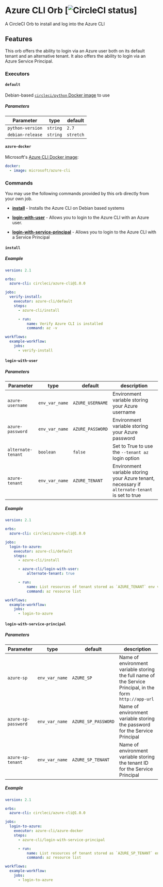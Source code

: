 # Azure CLI Orb  [![CircleCI status](https://circleci.com/gh/CircleCI-Public/azure-cli-orb.svg "CircleCI status")]

A CircleCI Orb to install and log into the Azure CLI

## Features
This orb offers the ability to login via an Azure user both on its default tenant and an alternative tenant.
It also offers the ability to login via an Azure Service Principal.

### Executors

#### `default`
Debian-based [`circleci/python` Docker image](https://hub.docker.com/r/circleci/python) to use

##### Parameters

| Parameter | type | default |
|-----------|------|---------|
| `python-version` | `string` | `2.7` |
| `debian-release` | `string` | `stretch` |

#### `azure-docker`
Microsoft's [Azure CLI Docker image](https://hub.docker.com/r/microsoft/azure-cli):

```yaml
docker:
  - image: microsoft/azure-cli
```

### Commands
You may use the following commands provided by this orb directly from your own job.

- [**install**](#install) - Installs the Azure CLI on Debian based systems

- [**login-with-user**](#login-with-user) - Allows you to login to the Azure CLI with an Azure user.

- [**login-with-service-principal**](#login-with-service-principal) - Allows you to login to the Azure CLI with a Service Principal

#### `install`

##### Example

```yaml
version: 2.1

orbs:
  azure-cli: circleci/azure-cli@1.0.0

jobs:
  verify-install:
    executor: azure-cli/default
    steps:
      - azure-cli/install

      - run:
          name: Verify Azure CLI is installed
          command: az -v

workflows:
  example-workflow:
    jobs:
      - verify-install
```

#### `login-with-user`

##### Parameters

| Parameter | type | default | description |
|-----------|------|---------|-------------|
| `azure-username` | `env_var_name` | `AZURE_USERNAME` | Environment variable storing your Azure username |
| `azure-password` | `env_var_name` | `AZURE_PASSWORD` | Environment variable storing your Azure password |
| `alternate-tenant` | `boolean` | `false` | Set to True to use the `--tenant az` login option |
| `azure-tenant` | `env_var_name` | `AZURE_TENANT` | Environment variable storing your Azure tenant, necessary if `alternate-tenant` is set to true |

##### Example

```yaml
version: 2.1

orbs:
  azure-cli: circleci/azure-cli@1.0.0

jobs:
  login-to-azure:
    executor: azure-cli/default
    steps:
      - azure-cli/install

      - azure-cli/login-with-user:
          alternate-tenant: true

      - run:
          name: List resources of tenant stored as `AZURE_TENANT` env var
          command: az resource list

workflows:
  example-workflow:
    jobs:
      - login-to-azure
```

#### `login-with-service-principal`

##### Parameters

| Parameter | type | default | description |
|-----------|------|---------|-------------|
| `azure-sp` | `env_var_name` | `AZURE_SP` | Name of environment variable storing the full name of the Service Principal, in the form `http://app-url` |
| `azure-sp-password` | `env_var_name` | `AZURE_SP_PASSWORD` | Name of environment variable storing the password for the Service Principal |
| `azure-sp-tenant` | `env_var_name` |  `AZURE_SP_TENANT` | Name of environment variable storing the tenant ID for the Service Principal |

##### Example

```yaml
version: 2.1

orbs:
  azure-cli: circleci/azure-cli@1.0.0

jobs:
  login-to-azure:
    executor: azure-cli/azure-docker
    steps:
      - azure-cli/login-with-service-principal

      - run:
          name: List resources of tenant stored as `AZURE_SP_TENANT` env var
          command: az resource list

workflows:
  example-workflow:
    jobs:
      - login-to-azure
```
